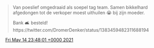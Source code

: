 > Van poeslief omgedraaid als soepel tag team\. Samen bikkelhard afgedongen tot de verkoper moest uithuilen 😭 bij zijn moeder\.   
>   
> Bank 🛋 besteld\! https://twitter\.com/DromerDenker/status/1383459482311688194

<img src="../../media/tweet.ico" width="12" /> [Fri May 14 23:48:01 +0000 2021](https://twitter.com/DromerDenker/status/1393352430436376577)